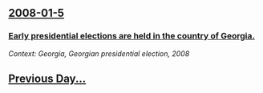 ## [2008-01-5](/news/2008/01/5/index.md)

### [ Early presidential elections are held in the country of Georgia.](/news/2008/01/5/early-presidential-elections-are-held-in-the-country-of-georgia.md)
_Context: Georgia, Georgian presidential election, 2008_

## [Previous Day...](/news/2008/01/4/index.md)

